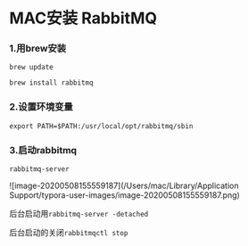 # MAC安装 RabbitMQ

### 1.用brew安装

`brew update`

`brew install rabbitmq`

### 2.设置环境变量

`export PATH=$PATH:/usr/local/opt/rabbitmq/sbin` 

### 3.启动rabbitmq

`rabbitmq-server`

![image-20200508155559187](/Users/mac/Library/Application Support/typora-user-images/image-20200508155559187.png)

后台启动用`rabbitmq-server -detached`

后台启动的关闭`rabbitmqctl stop`
